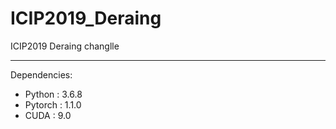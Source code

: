 # ICIP2019_Deraing

ICIP2019 Deraing changlle

------

Dependencies:

* Python : 3.6.8
* Pytorch : 1.1.0
* CUDA : 9.0